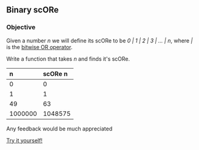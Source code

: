 ## Binary scORe

### Objective

Given a number *n* we will define its scORe to be *0 | 1 | 2 | 3 | ... | n*, where *|* is the [bitwise OR operator](https://en.wikipedia.org/wiki/Bitwise_operation#OR).

Write a function that takes *n* and finds it's scORe.


|    n    | scORe n |
| :------ | :------ |
| 0       | 0       |
| 1       | 1       |
| 49      | 63      |
| 1000000 | 1048575 |

Any feedback would be much appreciated

[Try it yourself!](https://www.codewars.com/kata/56cafdabc8cfcc3ad4000a2b)
